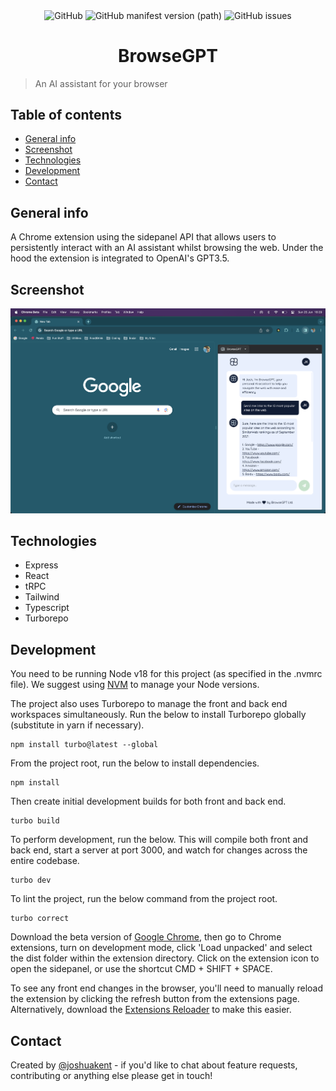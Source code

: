<p align="center">
    <img alt="GitHub" src="https://img.shields.io/github/license/joshkent94/browsegpt" align="center">
    <img alt="GitHub manifest version (path)" src="https://img.shields.io/github/manifest-json/v/joshkent94/browsegpt?filename=extension/public/manifest.json" align="center">
    <img alt="GitHub issues" src="https://img.shields.io/github/issues/joshkent94/browsegpt" align="center">
</p>
<h1 align="center">
    BrowseGPT
</h1>

> An AI assistant for your browser

## Table of contents

-   [General info](#general-info)
-   [Screenshot](#screenshot)
-   [Technologies](#technologies)
-   [Development](#development)
-   [Contact](#contact)

## General info

A Chrome extension using the sidepanel API that allows users to persistently interact with an AI assistant whilst browsing the web. Under the hood the extension is integrated to OpenAI's GPT3.5.

## Screenshot

![Screenshot of extension working](./public/app-in-action.png)

## Technologies

-   Express
-   React
-   tRPC
-   Tailwind
-   Typescript
-   Turborepo

## Development

You need to be running Node v18 for this project (as specified in the .nvmrc file). We suggest using [NVM](https://github.com/nvm-sh/nvm) to manage your Node versions.

The project also uses Turborepo to manage the front and back end workspaces simultaneously. Run the below to install Turborepo globally (substitute in yarn if necessary).

```
npm install turbo@latest --global
```

From the project root, run the below to install dependencies.

```
npm install
```

Then create initial development builds for both front and back end.

```
turbo build
```

To perform development, run the below. This will compile both front and back end, start a server at port 3000, and watch for changes across the entire codebase.

```
turbo dev
```

To lint the project, run the below command from the project root.

```
turbo correct
```

Download the beta version of [Google Chrome](https://www.google.com/intl/en_uk/chrome/beta/), then go to Chrome extensions, turn on development mode, click 'Load unpacked' and select the dist folder within the extension directory. Click on the extension icon to open the sidepanel, or use the shortcut CMD + SHIFT + SPACE.

To see any front end changes in the browser, you'll need to manually reload the extension by clicking the refresh button from the extensions page. Alternatively, download the [Extensions Reloader](https://chrome.google.com/webstore/detail/extensions-reloader/fimgfedafeadlieiabdeeaodndnlbhid) to make this easier.

## Contact

Created by [@joshuakent](mailto:josh.kent94@yahoo.co.uk) - if you'd like to chat about feature requests, contributing or anything else please get in touch!
